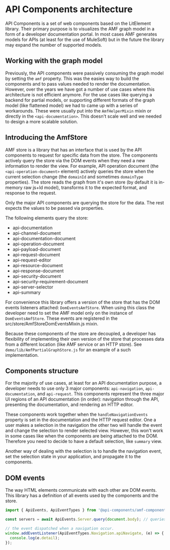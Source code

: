 # API Components architecture

API Components is a set of web components based on the LitElement library. Their primary purpose is to visualizes the AMF graph model in a form of a developer documentation portal. In most cases AMF generates models for APIs (at least for the use of MuleSoft) but in the future the library may expand the number of supported models.

## Working with the graph model

Previously, the API components were passively consuming the graph model by setting the `amf` property. This was the easies way to build the components and to pass values needed to render the documentation. However, over the years we have got a number of use cases where this architecture is not efficient anymore. For the use cases like querying a backend for partial models, or supporting different formats of the graph model (like flattened model) we had to came up with a series of workarounds. These were usually put into the `AmfHelperMixin` mixin or directly in the `<api-documentation>`. This doesn't scale well and we needed to design a more scalable solution.

## Introducing the AmfStore

AMF store is a library that has an interface that is used by the API components to request for specific data from the store. The components actively query the store via the DOM events when they need a new information to render the view. For example, API operation document (the `<api-operation-document>` element) actively queries the store when the current selection change (the `domainId` and sometimes `domainType` properties). The store reads the graph from it's own store (by default it is in-memory raw js+ld model), transforms it to the expected format, and response to the request.

Only the major API components are querying the store for the data. The rest expects the values to be passed via properties.

The following elements query the store:

- api-documentation
- api-channel-document
- api-documentation-document
- api-operation-document
- api-payload-document
- api-request-document
- api-request-editor
- api-resource-document
- api-response-document
- api-security-document
- api-security-requirement-document
- api-server-selector
- api-summary

For convenience this library offers a version of the store that has the DOM events listeners attached: `DomEventsAmfStore`. When using this class the developer need to set the AMF model only on the instance of `DomEventsAmfStore`. These events are registered in the src/store/AmfStoreDomEventsMixin.js mixin.

Because these components of the store are decoupled, a developer has flexibility of implementing their own version of the store that processes data from a different location (like AMF service or an HTTP store). See `demo/lib/AmfPartialGraphStore.js` for an example of a such implementation.

## Components structure

For the majority of use cases, at least for an API documentation purpose, a developer needs to use only 3 major components: `api-navigation`, `api-documentation`, and `api-request`. This components represent the three major UI regions of an API documentation (in order): navigation through the API, presenting the documentation, and rendering an HTTP editor.

These components work together when the `handleNavigationEvents` property is set in the documentation and the HTTP request editor. One a user makes a selection in the navigation the other two will handle the event and change the selection to render selected view. However, this won't work in some cases like when the components are being attached to the DOM. Therefore you need to decide to have a default selection, like `summary` view.

Another way of dealing with the selection is to handle the navigation event, set the selection state in your application, and propagate it to the components.

## DOM events

The way HTML elements communicate with each other are DOM events. This library has a definition of all events used by the components and the store.

```javascript
import { ApiEvents, ApiEventTypes } from '@api-components/amf-components';

const servers = await ApiEvents.Server.query(document.body); // queries for the list of servers in the current API

// the event dispatched when a navigation occur.
window.addEventListener(ApiEventTypes.Navigation.apiNavigate, (e) => {
  console.log(e.detail);
});
```

